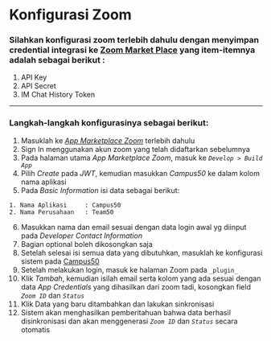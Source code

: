 # Konfigurasi Zoom

### Silahkan konfigurasi zoom terlebih dahulu dengan menyimpan credential integrasi ke [Zoom Market Place](https://marketplace.zoom.us/docs/guides/build/jwt-app)  yang item-itemnya adalah sebagai berikut :
1. API Key
2. API Secret
3. IM Chat History Token
___
### Langkah-langkah konfigurasinya sebagai berikut:
1. Masuklah ke [*App Marketplace Zoom*](https://marketplace.zoom.us/) terlebih dahulu
2. Sign In menggunakan akun zoom yang telah didaftarkan sebelumnya
3. Pada halaman utama *App Marketplace Zoom*, masuk ke *```Develop > Build App```*
4. Pilih *Create* pada *JWT*, kemudian masukkan *Campus50* ke dalam kolom nama aplikasi
5. Pada *Basic Information* isi data sebagai berikut:
```
1. Nama Aplikasi     : Campus50
2. Nama Perusahaan   : Team50
```
6. Masukkan nama dan email sesuai dengan data login awal yg diinput pada *Developer Contact Information*
7. Bagian optional boleh dikosongkan saja
8. Setelah selesai isi semua data yang dibutuhkan, masuklah ke konfigurasi sistem pada [Campus50](https://campus50.sttindonesia.ac.id/)
9. Setelah melakukan login, masuk ke halaman Zoom pada ```_plugin_```
10. Klik *Tambah*, kemudian isilah email serta kolom yang ada sesuai dengan data *App Credentials* yang dihasilkan dari zoom tadi, kosongkan field *```Zoom ID```* dan *```Status```*
11. Klik Data yang baru ditambahkan dan lakukan sinkronisasi
12. Sistem akan menghasilkan pemberitahuan bahwa data berhasil disinkronisasi dan akan menggenerasi *```Zoom ID```* dan *```Status```* secara otomatis
